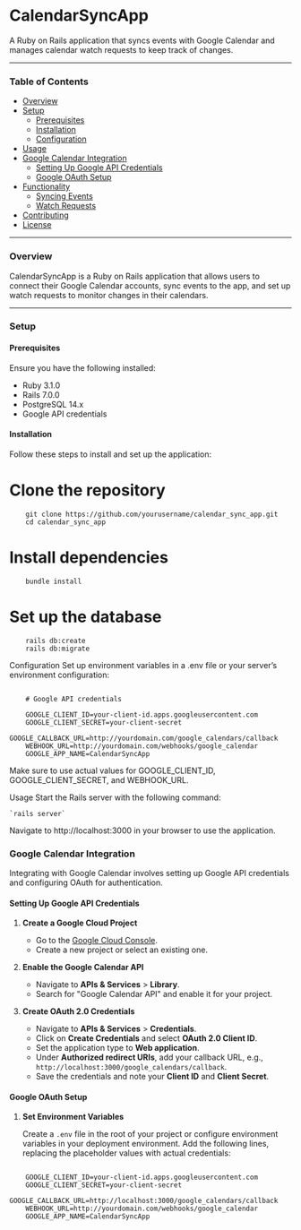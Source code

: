 # CalendarSyncApp

A Ruby on Rails application that syncs events with Google Calendar and manages calendar watch requests to keep track of changes.

---

### Table of Contents

- [Overview](#overview)
- [Setup](#setup)
  - [Prerequisites](#prerequisites)
  - [Installation](#installation)
  - [Configuration](#configuration)
- [Usage](#usage)
- [Google Calendar Integration](#google-calendar-integration)
  - [Setting Up Google API Credentials](#setting-up-google-api-credentials)
  - [Google OAuth Setup](#google-oauth-setup)
- [Functionality](#functionality)
  - [Syncing Events](#syncing-events)
  - [Watch Requests](#watch-requests)
- [Contributing](#contributing)
- [License](#license)

---

### Overview

CalendarSyncApp is a Ruby on Rails application that allows users to connect their Google Calendar accounts, sync events to the app, and set up watch requests to monitor changes in their calendars.

---

### Setup

#### Prerequisites

Ensure you have the following installed:

- Ruby 3.1.0
- Rails 7.0.0
- PostgreSQL 14.x
- Google API credentials

#### Installation

Follow these steps to install and set up the application:

# Clone the repository

```
    git clone https://github.com/yourusername/calendar_sync_app.git
    cd calendar_sync_app
```

# Install dependencies

```
    bundle install
```

# Set up the database

```
    rails db:create
    rails db:migrate

```

Configuration
Set up environment variables in a .env file or your server’s environment configuration:

```

    # Google API credentials

    GOOGLE_CLIENT_ID=your-client-id.apps.googleusercontent.com
    GOOGLE_CLIENT_SECRET=your-client-secret
    GOOGLE_CALLBACK_URL=http://yourdomain.com/google_calendars/callback
    WEBHOOK_URL=http://yourdomain.com/webhooks/google_calendar
    GOOGLE_APP_NAME=CalendarSyncApp

```

Make sure to use actual values for GOOGLE_CLIENT_ID, GOOGLE_CLIENT_SECRET, and WEBHOOK_URL.

Usage
Start the Rails server with the following command:

    `rails server`

Navigate to http://localhost:3000 in your browser to use the application.

### Google Calendar Integration

Integrating with Google Calendar involves setting up Google API credentials and configuring OAuth for authentication.

#### Setting Up Google API Credentials

1. **Create a Google Cloud Project**

   - Go to the [Google Cloud Console](https://console.cloud.google.com/).
   - Create a new project or select an existing one.

2. **Enable the Google Calendar API**

   - Navigate to **APIs & Services** > **Library**.
   - Search for "Google Calendar API" and enable it for your project.

3. **Create OAuth 2.0 Credentials**
   - Navigate to **APIs & Services** > **Credentials**.
   - Click on **Create Credentials** and select **OAuth 2.0 Client ID**.
   - Set the application type to **Web application**.
   - Under **Authorized redirect URIs**, add your callback URL, e.g., `http://localhost:3000/google_calendars/callback`.
   - Save the credentials and note your **Client ID** and **Client Secret**.

#### Google OAuth Setup

1. **Set Environment Variables**

   Create a `.env` file in the root of your project or configure environment variables in your deployment environment. Add the following lines, replacing the placeholder values with actual credentials:

```

    GOOGLE_CLIENT_ID=your-client-id.apps.googleusercontent.com
    GOOGLE_CLIENT_SECRET=your-client-secret
    GOOGLE_CALLBACK_URL=http://localhost:3000/google_calendars/callback
    WEBHOOK_URL=http://yourdomain.com/webhooks/google_calendar
    GOOGLE_APP_NAME=CalendarSyncApp

```
